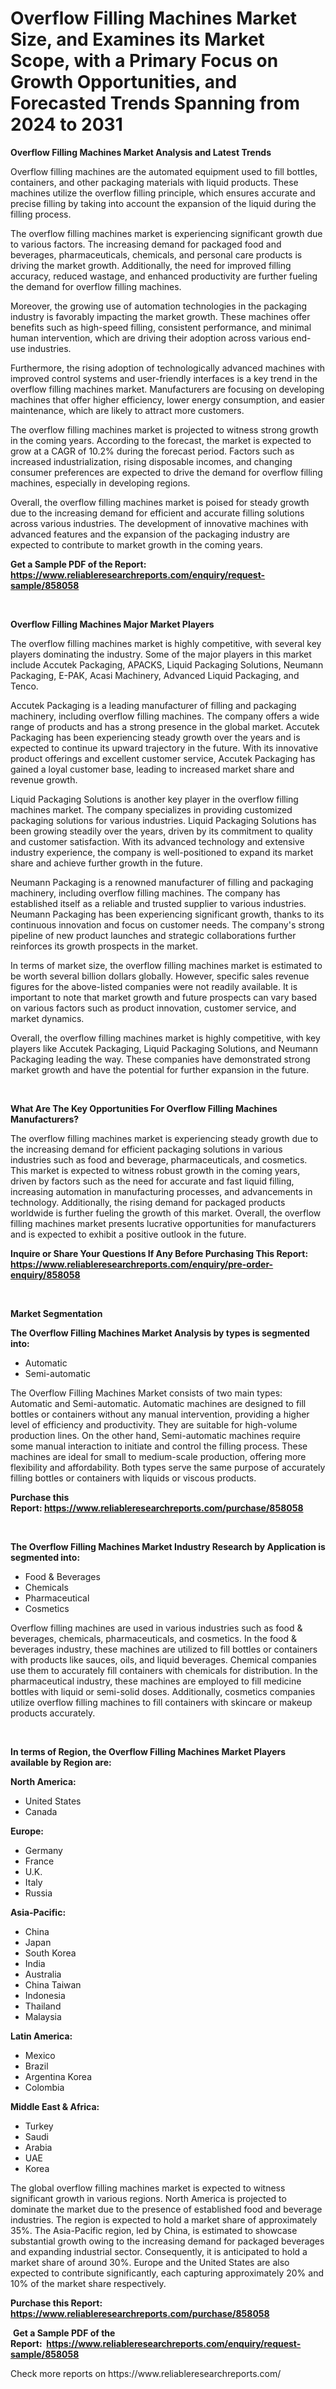<p><h1>Overflow Filling Machines Market Size, and Examines its Market Scope, with a Primary Focus on Growth Opportunities, and Forecasted Trends Spanning from 2024 to 2031</h1></p><p><strong>Overflow Filling Machines Market Analysis and Latest Trends</strong></p>
<p><p>Overflow filling machines are the automated equipment used to fill bottles, containers, and other packaging materials with liquid products. These machines utilize the overflow filling principle, which ensures accurate and precise filling by taking into account the expansion of the liquid during the filling process.</p><p>The overflow filling machines market is experiencing significant growth due to various factors. The increasing demand for packaged food and beverages, pharmaceuticals, chemicals, and personal care products is driving the market growth. Additionally, the need for improved filling accuracy, reduced wastage, and enhanced productivity are further fueling the demand for overflow filling machines.</p><p>Moreover, the growing use of automation technologies in the packaging industry is favorably impacting the market growth. These machines offer benefits such as high-speed filling, consistent performance, and minimal human intervention, which are driving their adoption across various end-use industries.</p><p>Furthermore, the rising adoption of technologically advanced machines with improved control systems and user-friendly interfaces is a key trend in the overflow filling machines market. Manufacturers are focusing on developing machines that offer higher efficiency, lower energy consumption, and easier maintenance, which are likely to attract more customers.</p><p>The overflow filling machines market is projected to witness strong growth in the coming years. According to the forecast, the market is expected to grow at a CAGR of 10.2% during the forecast period. Factors such as increased industrialization, rising disposable incomes, and changing consumer preferences are expected to drive the demand for overflow filling machines, especially in developing regions.</p><p>Overall, the overflow filling machines market is poised for steady growth due to the increasing demand for efficient and accurate filling solutions across various industries. The development of innovative machines with advanced features and the expansion of the packaging industry are expected to contribute to market growth in the coming years.</p></p>
<p><strong>Get a Sample PDF of the Report:&nbsp; <a href="https://www.reliableresearchreports.com/enquiry/request-sample/858058">https://www.reliableresearchreports.com/enquiry/request-sample/858058</a></strong></p>
<p>&nbsp;</p>
<p><strong>Overflow Filling Machines Major Market Players</strong></p>
<p><p>The overflow filling machines market is highly competitive, with several key players dominating the industry. Some of the major players in this market include Accutek Packaging, APACKS, Liquid Packaging Solutions, Neumann Packaging, E-PAK, Acasi Machinery, Advanced Liquid Packaging, and Tenco.</p><p>Accutek Packaging is a leading manufacturer of filling and packaging machinery, including overflow filling machines. The company offers a wide range of products and has a strong presence in the global market. Accutek Packaging has been experiencing steady growth over the years and is expected to continue its upward trajectory in the future. With its innovative product offerings and excellent customer service, Accutek Packaging has gained a loyal customer base, leading to increased market share and revenue growth.</p><p>Liquid Packaging Solutions is another key player in the overflow filling machines market. The company specializes in providing customized packaging solutions for various industries. Liquid Packaging Solutions has been growing steadily over the years, driven by its commitment to quality and customer satisfaction. With its advanced technology and extensive industry experience, the company is well-positioned to expand its market share and achieve further growth in the future.</p><p>Neumann Packaging is a renowned manufacturer of filling and packaging machinery, including overflow filling machines. The company has established itself as a reliable and trusted supplier to various industries. Neumann Packaging has been experiencing significant growth, thanks to its continuous innovation and focus on customer needs. The company's strong pipeline of new product launches and strategic collaborations further reinforces its growth prospects in the market.</p><p>In terms of market size, the overflow filling machines market is estimated to be worth several billion dollars globally. However, specific sales revenue figures for the above-listed companies were not readily available. It is important to note that market growth and future prospects can vary based on various factors such as product innovation, customer service, and market dynamics.</p><p>Overall, the overflow filling machines market is highly competitive, with key players like Accutek Packaging, Liquid Packaging Solutions, and Neumann Packaging leading the way. These companies have demonstrated strong market growth and have the potential for further expansion in the future.</p></p>
<p>&nbsp;</p>
<p><strong>What Are The Key Opportunities For Overflow Filling Machines Manufacturers?</strong></p>
<p><p>The overflow filling machines market is experiencing steady growth due to the increasing demand for efficient packaging solutions in various industries such as food and beverage, pharmaceuticals, and cosmetics. This market is expected to witness robust growth in the coming years, driven by factors such as the need for accurate and fast liquid filling, increasing automation in manufacturing processes, and advancements in technology. Additionally, the rising demand for packaged products worldwide is further fueling the growth of this market. Overall, the overflow filling machines market presents lucrative opportunities for manufacturers and is expected to exhibit a positive outlook in the future.</p></p>
<p><strong>Inquire or Share Your Questions If Any Before Purchasing This Report: <a href="https://www.reliableresearchreports.com/enquiry/pre-order-enquiry/858058">https://www.reliableresearchreports.com/enquiry/pre-order-enquiry/858058</a></strong></p>
<p>&nbsp;</p>
<p><strong>Market Segmentation</strong></p>
<p><strong>The Overflow Filling Machines Market Analysis by types is segmented into:</strong></p>
<p><ul><li>Automatic</li><li>Semi-automatic</li></ul></p>
<p><p>The Overflow Filling Machines Market consists of two main types: Automatic and Semi-automatic. Automatic machines are designed to fill bottles or containers without any manual intervention, providing a higher level of efficiency and productivity. They are suitable for high-volume production lines. On the other hand, Semi-automatic machines require some manual interaction to initiate and control the filling process. These machines are ideal for small to medium-scale production, offering more flexibility and affordability. Both types serve the same purpose of accurately filling bottles or containers with liquids or viscous products.</p></p>
<p><strong>Purchase this Report:&nbsp;<a href="https://www.reliableresearchreports.com/purchase/858058">https://www.reliableresearchreports.com/purchase/858058</a></strong></p>
<p>&nbsp;</p>
<p><strong>The Overflow Filling Machines Market Industry Research by Application is segmented into:</strong></p>
<p><ul><li>Food & Beverages</li><li>Chemicals</li><li>Pharmaceutical</li><li>Cosmetics</li></ul></p>
<p><p>Overflow filling machines are used in various industries such as food & beverages, chemicals, pharmaceuticals, and cosmetics. In the food & beverages industry, these machines are utilized to fill bottles or containers with products like sauces, oils, and liquid beverages. Chemical companies use them to accurately fill containers with chemicals for distribution. In the pharmaceutical industry, these machines are employed to fill medicine bottles with liquid or semi-solid doses. Additionally, cosmetics companies utilize overflow filling machines to fill containers with skincare or makeup products accurately.</p></p>
<p>&nbsp;</p>
<p><strong>In terms of Region, the Overflow Filling Machines Market Players available by Region are:</strong></p>
<p>
    <p> <strong> North America: </strong>
        <ul>
            <li>United States</li>
            <li>Canada</li>
        </ul>
        </p> 
    <p> <strong> Europe: </strong>
        <ul>
            <li>Germany</li>
            <li>France</li>
            <li>U.K.</li>
            <li>Italy</li>
            <li>Russia</li>
        </ul>
        </p> 
    <p> <strong> Asia-Pacific: </strong>
        <ul>
            <li>China</li>
            <li>Japan</li>
            <li>South Korea</li>
            <li>India</li>
            <li>Australia</li>
            <li>China Taiwan</li>
            <li>Indonesia</li>
            <li>Thailand</li>
            <li>Malaysia</li>
        </ul>
        </p> 
    <p> <strong> Latin America: </strong>
        <ul>
            <li>Mexico</li>
            <li>Brazil</li>
            <li>Argentina Korea</li>
            <li>Colombia</li>
        </ul>
        </p> 
    <p> <strong> Middle East & Africa: </strong>
        <ul>
            <li>Turkey</li>
            <li>Saudi</li>
            <li>Arabia</li>
            <li>UAE</li>
            <li>Korea</li>
        </ul>
    </p>
    </p>
<p><p>The global overflow filling machines market is expected to witness significant growth in various regions. North America is projected to dominate the market due to the presence of established food and beverage industries. The region is expected to hold a market share of approximately 35%. The Asia-Pacific region, led by China, is estimated to showcase substantial growth owing to the increasing demand for packaged beverages and expanding industrial sector. Consequently, it is anticipated to hold a market share of around 30%. Europe and the United States are also expected to contribute significantly, each capturing approximately 20% and 10% of the market share respectively.</p></p>
<p><strong>Purchase this Report: <a href="https://www.reliableresearchreports.com/purchase/858058">https://www.reliableresearchreports.com/purchase/858058</a></strong></p>
<p>&nbsp;<strong>Get a Sample PDF of the Report:&nbsp;&nbsp;<a href="https://www.reliableresearchreports.com/enquiry/request-sample/858058">https://www.reliableresearchreports.com/enquiry/request-sample/858058</a></strong></p>
<p><strong></strong></p>
<p>Check more reports on https://www.reliableresearchreports.com/</p>